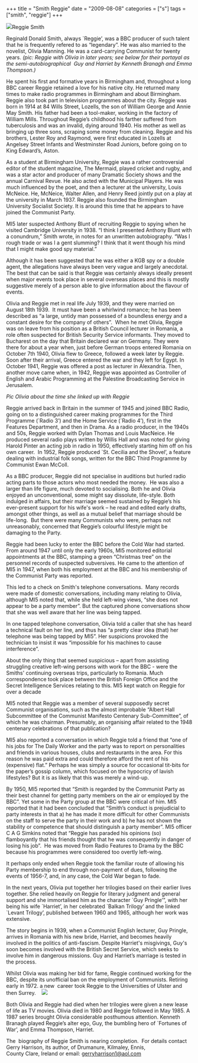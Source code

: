 +++
title = "Smith Reggie"
date = "2009-08-08"
categories = ["s"]
tags = ["smith", "reggie"]
+++

![](http://79.170.40.183/grahamstevenson.me.uk/images/stories/smith%20reggie%20with%20olivia%20manning.jpg)Reggie Smith

Reginald Donald Smith, always \`Reggie’, was a BBC producer of such talent that he is frequently refered to as “legendary”. He was also married to the novelist, Olivia Manning. He was a card-carrying Communist for twenty years. _(pic: Reggie with Olivia in later years; see below for their portayal as the semi-autobiographical  Guy and Harriet by Kenneth Branagh and Emma Thompson.)_ 

He spent his first and formative years in Birmingham and, throughout a long BBC career Reggie retained a love for his native city. He returned many times to make radio programmes in Birmingham and about Birmingham. Reggie also took part in television programmes about the city. Reggie was born in 1914 at 84 Wills Street, Lozells, the son of William George and Annie May Smith. His father had been a tool-maker, working in the factory of William Mills. Throughout Reggie’s childhood his farther suffered from tuberculosis and was an invalid, dying around 1940. His mother as well as bringing up three sons, scraping some money from cleaning. Reggie and his brothers, Lester Roy and Raymond, were first educated in Lozells at Angelsey Street Infants and Westminster Road Juniors, before going on to King Edward’s, Aston.

As a student at Birmingham University, Reggie was a rather controversial editor of the student magazine, The Mermaid, played cricket and rugby, and was a star actor and producer of many Dramatic Society shows and the annual Carnival Revue. He also acted with the Municipal Players. He was much influenced by the poet, and then a lecturer at the university, Louis McNeice. He, McNeice, Walter Allen, and Henry Reed jointly put on a play at the university in March 1937. Reggie also founded the Birmingham University Socialist Society. It is around this time that he appears to have joined the Communist Party.

MI5 later suspected Anthony Blunt of recruiting Reggie to spying when he visited Cambridge University in 1938. “I think I presented Anthony Blunt with a conundrum,” Smith wrote, in notes for an unwritten autobiography. “Was I rough trade or was I a gent slumming? I think that it went though his mind that I might make good spy material.”

Although it has been suggested that he was either a KGB spy or a double agent, the allegations have always been very vague and largely anecdotal. The best that can be said is that Reggie was certainly always ideally present when major events took place in several overseas places and this is mostly suggestive merely of a person able to give information about the flavour of events.

Olivia and Reggie met in real life July 1939, and they were married on August 18th 1939.  It must have been a whirlwind romance; he has been described as “a large, untidy man possessed of a boundless energy and a constant desire for the company of others”.  When he met Olivia, Reggie was on leave from his position as a British Council lecturer in Romania, a role often suspected for British Security Service informants. They moved to Bucharest on the day that Britain declared war on Germany. They were there for about a year when, just before German troops entered Romania on October 7th 1940, Olivia flew to Greece, followed a week later by Reggie. Soon after their arrival, Greece entered the war and they left for Egypt. In October 1941, Reggie was offered a post as lecturer in Alexandria. Then, another move came when, in 1942, Reggie was appointed as Controller of English and Arabic Programming at the Palestine Broadcasting Service in Jerusalem. 

_Pic Olivia about the time she linked up with Reggie_

Reggie arrived back in Britain in the summer of 1945 and joined BBC Radio, going on to a distinguished career making programmes for the Third Programme (\`Radio 3’) and the Home Service (\`Radio 4’), first in the Features Department, and then in Drama. As a radio producer, in the 1940s and 50s, Reggie worked with Dylan Thomas and Louis MacNeice. He produced several radio plays written by Willis Hall and was noted for giving Harold Pinter an acting job in radio in 1950, effectively starting him off on his own career.  In 1952, Reggie produced \`St. Cecilia and the Shovel’, a feature dealing with industrial folk songs, written for the BBC Third Programme by Communist Ewan McColl.

As a BBC producer, Reggie did not specialise in auditions but hurled radio acting parts to those actors who most needed the money.  He was also a larger than life figure, much devoted to socialising. Both he and Olivia enjoyed an unconventional, some might say dissolute, life-style. Both indulged in affairs, but their marriage seemed sustained by Reggie’s his ever-present support for his wife's work – he read and edited early drafts, amongst other things, as well as a mutual belief that marriage should be life-long.  But there were many Communists who were, perhaps not unreasonably, concerned that Reggie’s colourful lifestyle might be damaging to the Party.

Reggie had been lucky to enter the BBC before the Cold War had started. From around 1947 until only the early 1960s, MI5 monitored editorial appointments at the BBC, stamping a green “Christmas tree” on the personnel records of suspected subversives. He came to the attention of MI5 in 1947, when both his employment at the BBC and his membership of the Communist Party was reported.

This led to a check on Smith's telephone conversations.  Many records were made of domestic conversations, including many relating to Olivia, although MI5 noted that, while she held left-wing views, “she does not appear to be a party member”. But the captured phone conversations show that she was well aware that her line was being tapped.

In one tapped telephone conversation, Olivia told a caller that she has heard a technical fault on her line, and thus has “a pretty clear idea (that) her telephone was being tapped by MI5”. Her suspicions provoked the technician to insist it was “impossible for his machines to cause interference”.

About the only thing that seemed suspicious – apart from assisting struggling creative left-wing persons with work for the BBC - were the Smiths' continuing overseas trips, particularly to Romania. Much correspondence took place between the British Foreign Office and the Secret Intelligence Services relating to this. MI5 kept watch on Reggie for over a decade

MI5 noted that Reggie was a member of several supposedly secret Communist organisations, such as the almost improbable “Albert Hall Subcommittee of the Communist Manifesto Centenary Sub-Committee”, of which he was chairman. Presumably, an organising affair related to the 1948 centenary celebrations of that publication?

MI5 also reported a conversation in which Reggie told a friend that “one of his jobs for The Daily Worker and the party was to report on personalities and friends in various houses, clubs and restaurants in the area. For this reason he was paid extra and could therefore afford the rent of his (expensive) flat.” Perhaps he was simply a source for occasional tit-bits for the paper’s gossip column, which focused on the hypocricy of lavish lifestyles? But it is as likely that this was merely a wind-up.

By 1950, MI5 reported that “Smith is regarded by the Communist Party as their best channel for getting party members on the air or employed by the BBC”. Yet some in the Party group at the BBC were critical of him. MI5 reported that it had been concluded that “Smith’s conduct is prejudicial to party interests in that a) he has made it more difficult for other Communists on the staff to serve the party in their work and b) he has not shown the stability or competence that should distinguish a party member”. MI5 officer C A G Simkins noted that “Reggie has paraded his opinions (so) flamboyantly that his friends thought that he was consequently in danger of losing his job”.  He was moved from Radio Features to Drama by the BBC because his programmes were considered too overtly left-wing.

It perhaps only ended when Reggie took the familiar route of allowing his Party membership to end through non-payment of dues, following the events of 1956-7, and, in any case, the Cold War began to fade.

In the next years, Olivia put together her trilogies based on their earlier lives together. She relied heavily on Reggie for literary judgment and general support and she immortalised him as the character \`Guy Pringle’”, with her being his wife \`Harriet’, in her celebrated \`Balkan Trilogy’ and the linked \`Levant Trilogy’, published between 1960 and 1965, although her work was extensive.

The story begins in 1939, when a Communist English lecturer, Guy Pringle, arrives in Romania with his new bride, Harriet, and becomes heavily involved in the politics of anti-fascism. Despite Harriet's misgivings, Guy's soon becomes involved with the British Secret Service, which seeks to involve him in dangerous missions. Guy and Harriet’s marriage is tested in the process.

Whilst Olivia was making her bid for fame, Reggie continued working for the BBC, despite its unofficial ban on the employment of Communists. Retiring early in 1972. a new  career took Reggie to the Universities of Ulster and then Surrey.    ![](http://79.170.40.183/grahamstevenson.me.uk/images/stories/smith%20reggie%20fortunes%20of%20war%20untitled1.jpg)    

Both Olivia and Reggie had died when her trilogies were given a new lease of life as TV movies. Olivia died in 1980 and Reggie followed in May 1985. A 1987 series brought Olivia considerable posthumous attention. Kenneth Branagh played Reggie’s alter ego, Guy, the bumbling hero of \`Fortunes of War’, and Emma Thompson, Harriet.

The  biography of Reggie Smith is nearing completion.  For details contact Gerry Harrison, its author, of Drumanure, Kilmaley, Ennis,  
County Clare, Ireland or email: [gerryharrison1@aol.com](mailto:gerryharrison1@aol.com)
